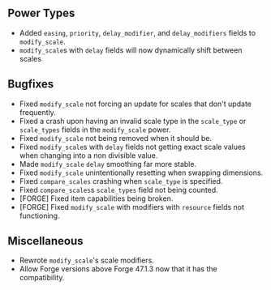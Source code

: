 ## Power Types
- Added `easing`, `priority`, `delay_modifier`, and `delay_modifiers` fields to `modify_scale`.
- `modify_scale`s with `delay` fields will now dynamically shift between scales 

## Bugfixes
- Fixed `modify_scale` not forcing an update for scales that don't update frequently.
- Fixed a crash upon having an invalid scale type in the `scale_type` or `scale_types` fields in the `modify_scale` power.
- Fixed `modify_scale` not being removed when it should be.
- Fixed `modify_scale`s with `delay` fields not getting exact scale values when changing into a non divisible value.
- Made `modify_scale` `delay` smoothing far more stable.
- Fixed `modify_scale` unintentionally resetting when swapping dimensions.
- Fixed `compare_scales` crashing when `scale_type` is specified.
- Fixed `compare_scales`s `scale_types` field not being counted.
- [FORGE] Fixed item capabilities being broken.
- [FORGE] Fixed `modify_scale` with modifiers with `resource` fields not functioning.

## Miscellaneous
- Rewrote `modify_scale`'s scale modifiers.
- Allow Forge versions above Forge 47.1.3 now that it has the compatibility.